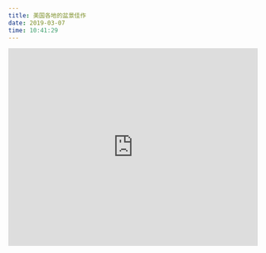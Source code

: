 ```yaml
---
title: 美国各地的盆景佳作
date: 2019-03-07 
time: 10:41:29
---
```

<iframe frameborder="0" height="400" width="100%" src="https://v.qq.com/txp/iframe/player.html?vid=n0347frnyyu" allowFullScreen="true"></iframe>

